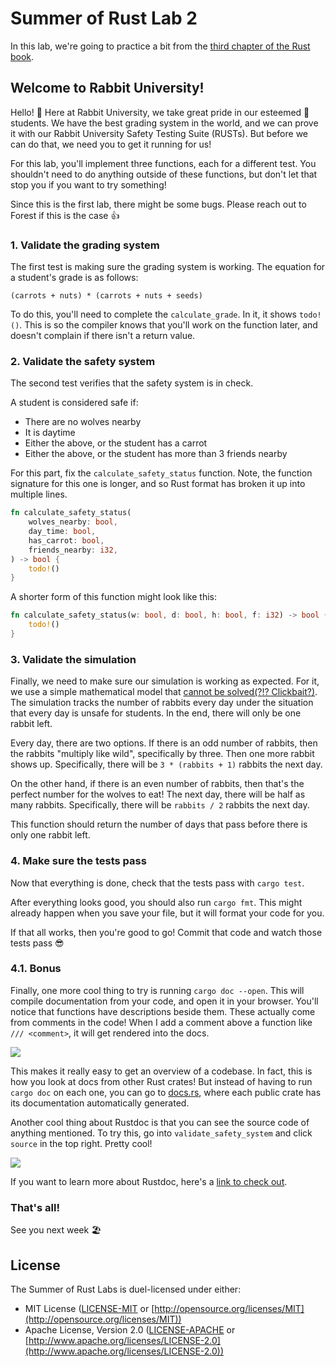 # Summer of Rust Lab 2

In this lab, we're going to practice a bit from the [third chapter of the Rust
book](https://doc.rust-lang.org/book/ch03-01-variables-and-mutability.html).

## Welcome to Rabbit University!

Hello! 🐰 Here at Rabbit University, we take great pride in our esteemed 🐇
students. We have the best grading system in the world, and we can prove it with
our Rabbit University Safety Testing Suite (RUSTs). But before we can do that,
we need you to get it running for us!

For this lab, you'll implement three functions, each for a different test. You
shouldn't need to do anything outside of these functions, but don't let that
stop you if you want to try something!

Since this is the first lab, there might be some bugs. Please reach out to
Forest if this is the case 👍

### 1. Validate the grading system

The first test is making sure the grading system is working. The equation for a
student's grade is as follows:

`(carrots + nuts) * (carrots + nuts + seeds)`

To do this, you'll need to complete the `calculate_grade`. In it, it shows
`todo!()`. This is so the compiler knows that you'll work on the function later,
and doesn't complain if there isn't a return value.

### 2. Validate the safety system

The second test verifies that the safety system is in check.

A student is considered safe if:

- There are no wolves nearby
- It is daytime
- Either the above, or the student has a carrot
- Either the above, or the student has more than 3 friends nearby

For this part, fix the `calculate_safety_status` function. Note, the function
signature for this one is longer, and so Rust format has broken it up into
multiple lines.

```rust
fn calculate_safety_status(
    wolves_nearby: bool,
    day_time: bool,
    has_carrot: bool,
    friends_nearby: i32,
) -> bool {
    todo!()
}
```

A shorter form of this function might look like this:

```rust
fn calculate_safety_status(w: bool, d: bool, h: bool, f: i32) -> bool {
    todo!()
}
```

### 3. Validate the simulation

Finally, we need to make sure our simulation is working as expected. For it, we
use a simple mathematical model that [cannot be solved(?!?
Clickbait?)](https://www.youtube.com/watch?v=094y1Z2wpJg). The simulation tracks
the number of rabbits every day under the situation that every day is unsafe for
students. In the end, there will only be one rabbit left.

Every day, there are two options. If there is an odd number of rabbits, then the
rabbits "multiply like wild", specifically by three. Then one more rabbit shows
up. Specifically, there will be `3 * (rabbits + 1)` rabbits the next day.

On the other hand, if there is an even number of rabbits, then that's the
perfect number for the wolves to eat! The next day, there will be half as many
rabbits. Specifically, there will be `rabbits / 2` rabbits the next day.

This function should return the number of days that pass before there is only
one rabbit left.

### 4. Make sure the tests pass

Now that everything is done, check that the tests pass with `cargo test`.

After everything looks good, you should also run `cargo fmt`. This might already
happen when you save your file, but it will format your code for you.

If that all works, then you're good to go! Commit that code and watch those
tests pass 😎

### 4.1. Bonus

Finally, one more cool thing to try is running `cargo doc --open`. This will
compile documentation from your code, and open it in your browser. You'll notice
that functions have descriptions beside them. These actually come from comments
in the code! When I add a comment above a function like `/// <comment>`, it will
get rendered into the docs.

![](https://media.discordapp.net/attachments/444005079410802699/970818200222720060/unknown.png)

This makes it really easy to get an overview of a codebase. In fact, this is how
you look at docs from other Rust crates! But instead of having to run `cargo
doc` on each one, you can go to [docs.rs](https://docs.rs), where each public
crate has its documentation automatically generated.

Another cool thing about Rustdoc is that you can see the source code of anything
mentioned. To try this, go into `validate_safety_system` and click `source` in
the top right. Pretty cool!

![](https://cdn.discordapp.com/attachments/444005079410802699/970819886328733786/unknown.png)

If you want to learn more about Rustdoc, here's a [link to check
out](https://web.mit.edu/rust-lang_v1.25/arch/amd64_ubuntu1404/share/doc/rust/html/book/first-edition/documentation.html).

### That's all!

See you next week 🏖️

## License

The Summer of Rust Labs is duel-licensed under either:

* MIT License ([LICENSE-MIT](LICENSE-MIT) or [http://opensource.org/licenses/MIT](http://opensource.org/licenses/MIT))
* Apache License, Version 2.0 ([LICENSE-APACHE](LICENSE-APACHE) or [http://www.apache.org/licenses/LICENSE-2.0](http://www.apache.org/licenses/LICENSE-2.0))